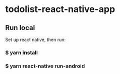 # todolist-react-native-app
## Run local
Set up react native, then run:
 
### $ yarn install 
### $ yarn react-native run-android


